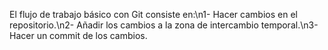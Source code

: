 El flujo de trabajo básico con Git consiste en:\n1- Hacer cambios en el repositorio.\n2- Añadir los cambios a la zona de intercambio temporal.\n3- Hacer un commit de los cambios.
